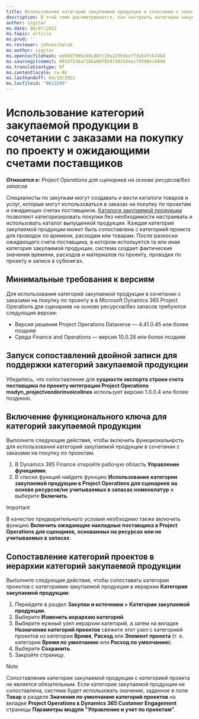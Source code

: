 ```yaml
---
title: Использование категорий закупаемой продукции в сочетании с заказами на покупку по проекту и ожидающими счетами поставщиков
description: В этой теме рассматривается, как настроить категории закупаемой продукции, которые можно использовать в сочетании с заказами на покупку по проектам и ожидающими счетами поставщиков
author: sigitac
ms.date: 04/07/2022
ms.topic: article
ms.prod: ''
ms.reviewer: johnmichalak
ms.author: sigitac
ms.openlocfilehash: ee68d7906cb0c887c19a32363ec7fda547cb74bd
ms.sourcegitcommit: 9916f536a71b6a0078297402564ac79308ec6890
ms.translationtype: HT
ms.contentlocale: ru-RU
ms.lasthandoff: 04/18/2022
ms.locfileid: "8613295"
---
```

# <a name="use-procurement-categories-with-project-purchase-orders-and-pending-vendor-invoices"></a>Использование категорий закупаемой продукции в сочетании с заказами на покупку по проекту и ожидающими счетами поставщиков

_**Относится к:** Project Operations для сценариев на основе ресурсов/без запасов_

Специалисты по закупкам могут создавать и вести каталоги товаров и услуг, которые могут использоваться в заказах на покупку по проектам и ожидающих счетах поставщиков. [Каталоги закупаемой продукции](/dynamics365/supply-chain/procurement/procurement-catalogs) позволяют категоризировать покупки без необходимости настраивать и использовать каталог выпущенной продукции. Каждая категория закупаемой продукции может быть сопоставлена с категорией проекта для проводок по времени, расходам или товарам. После разноски ожидающего счета поставщика, в котором испольуется та или иная категория закупаемой продукции, система создает фактические значения времени, расходов и материалов по проекту, проводки по проекту и записи в субкнигах.

## <a name="minimum-version-requirements"></a>Минимальные требования к версиям

Для использования категорий закупаемой продукции в сочетании с заказами на покупку по проекту в в Microsoft Dynamics 365 Project Operations для сценариев на основе ресурсов/без запасов требуются следующие версии:

- Версия решения Project Operations Dataverse — 4.41.0.45 или более поздняя
- Среда Finance and Operations — версия 10.0.26 или более поздняя

## <a name="run-dual-write-maps-for-procurement-category-support"></a>Запуск сопоставлений двойной записи для поддержки категорий закупаемой продукции

Убедитесь, что сопоставление для **сущности экспорта строки счета поставщика по проекту интеграции Project Operations msdyn\_projectvendorinvoicelines** использует версию 1.0.0.4 или более позднюю.

## <a name="enable-the-feature-key-for-procurement-categories"></a>Включение функционального ключа для категорий закупаемой продукции

Выполните следующие действия, чтобы включить функциональнрсть для использования категорий закупаемой продукции в сочетании с заказами на покупку по проектам.

1. В Dynamics 365 Finance откройте рабочую область **Управление функциями**.
1. В списке функций найдите фукнцию **Использование категории закупаемой продукции в Project Operations для сценариев на основе ресурсов/не учитываемых в запасах номенклатур** и выберите **Включить**.

> [!IMPORTANT]
> В качестве предварительного условия необходимо также включить функцию **Включить ожидающие накладные поставщика в Project Operations для сценариев, основанных на ресурсах или не учитываемых в запасах**.

## <a name="map-project-categories-in-the-procurement-category-hierarchy"></a>Сопоставление категорий проектов в иерархии категорий закупаемой продукции

Выполните следующие действия, чтобы сопоставить категории проектов с категориями закупаемой продукции в иерархии **Категория закупаемой продукции**:

1. Перейдите в раздел **Закупки и источники \> Категории закупаемой продукции**.
1. Выберите **Изменить иерархию категорий**.
1. Выберите нужный узел иерархии категорий, а затем на вкладке **Назначение категорий проектов** свяжите этот узел с категорией проектов из категории **Время**, **Расход** или **Элемент проекта** (т. е. категории **Время по умолчанию** или **Расход по умолчанию**).
1. Выберите **Сохранить**.
1. Закройте страницу.

> [!NOTE]
> Сопоставление категории закупаемой продукции с категорией проекта не является обязательным. Если категория закупаемой продукции не сопоставлена, система будет использовать значение, заданное в поле **Товар** в разделе **Значения по умолчанию категорий проектов** на вкладке **Project Operations в Dynamics 365 Customer Engagement** страницы **Параметры модуля "Управление и учет по проектам"**.
